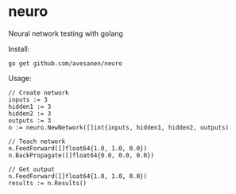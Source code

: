 # neuro
Neural network testing with golang

Install:
```
go get github.com/avesanen/neuro
```

Usage:
```
// Create network
inputs := 3
hidden1 := 3
hidden2 := 3
outputs := 3
n := neuro.NewNetwork([]int{inputs, hidden1, hidden2, outputs)

// Teach network
n.FeedForward([]float64{1.0, 1.0, 0.0})
n.BackPropagate([]float64{0.0, 0.0, 0.0})

// Get output
n.FeedForward([]float64{1.0, 1.0, 0.0})
results := n.Results()
```
